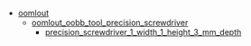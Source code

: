 * [oomlout](oomlout)
  * [oomlout_oobb_tool_precision_screwdriver](oomlout/oomlout_oobb_tool_precision_screwdriver)
    * [precision_screwdriver_1_width_1_height_3_mm_depth](oomlout/oomlout_oobb_tool_precision_screwdriver/precision_screwdriver_1_width_1_height_3_mm_depth)
